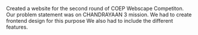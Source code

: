 Created a website for the second round of COEP Webscape Competiton.
Our problem statement was on CHANDRAYAAN 3 mission. We had to create frontend design for this purpose
We also had to include the different features.
